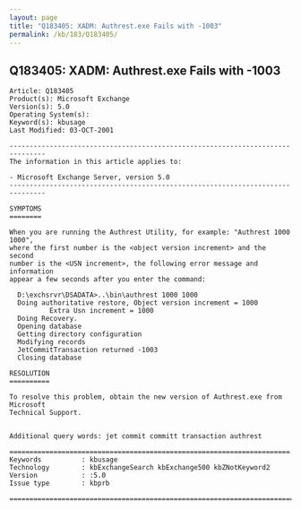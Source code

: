 ```yaml
---
layout: page
title: "Q183405: XADM: Authrest.exe Fails with -1003"
permalink: /kb/183/Q183405/
---
```


## Q183405: XADM: Authrest.exe Fails with -1003

	Article: Q183405
	Product(s): Microsoft Exchange
	Version(s): 5.0
	Operating System(s): 
	Keyword(s): kbusage
	Last Modified: 03-OCT-2001
	
	-------------------------------------------------------------------------------
	The information in this article applies to:
	
	- Microsoft Exchange Server, version 5.0 
	-------------------------------------------------------------------------------
	
	SYMPTOMS
	========
	
	When you are running the Authrest Utility, for example: "Authrest 1000 1000",
	where the first number is the <object version increment> and the second
	number is the <USN increment>, the following error message and information
	appear a few seconds after you enter the command:
	
	  D:\exchsrvr\DSADATA>..\bin\authrest 1000 1000
	  Doing authoritative restore, Object version increment = 1000
	          Extra Usn increment = 1000
	  Doing Recovery.
	  Opening database
	  Getting directory configuration
	  Modifying records
	  JetCommitTransaction returned -1003
	  Closing database
	
	RESOLUTION
	==========
	
	To resolve this problem, obtain the new version of Authrest.exe from Microsoft
	Technical Support.
	
	
	Additional query words: jet commit committ transaction authrest
	
	======================================================================
	Keywords          : kbusage 
	Technology        : kbExchangeSearch kbExchange500 kbZNotKeyword2
	Version           : :5.0
	Issue type        : kbprb
	
	=============================================================================
	
